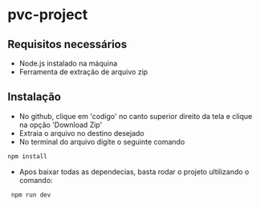 # pvc-project

## Requisitos necessários
- Node.js instalado na máquina
- Ferramenta de extração de arquivo zip 


## Instalação

- No github, clique em 'codigo' no canto superior direito da tela e clique na opção 'Download Zip'
- Extraia o arquivo no destino desejado
- No terminal do arquivo digite o seguinte comando

```bash 
npm install
```

- Apos baixar todas as dependecias, basta rodar o projeto ultilizando o comando:

```bash
 npm run dev
```
